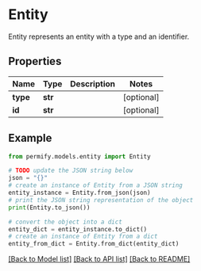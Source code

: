 # Entity

Entity represents an entity with a type and an identifier.

## Properties

Name | Type | Description | Notes
------------ | ------------- | ------------- | -------------
**type** | **str** |  | [optional] 
**id** | **str** |  | [optional] 

## Example

```python
from permify.models.entity import Entity

# TODO update the JSON string below
json = "{}"
# create an instance of Entity from a JSON string
entity_instance = Entity.from_json(json)
# print the JSON string representation of the object
print(Entity.to_json())

# convert the object into a dict
entity_dict = entity_instance.to_dict()
# create an instance of Entity from a dict
entity_from_dict = Entity.from_dict(entity_dict)
```
[[Back to Model list]](../README.md#documentation-for-models) [[Back to API list]](../README.md#documentation-for-api-endpoints) [[Back to README]](../README.md)


